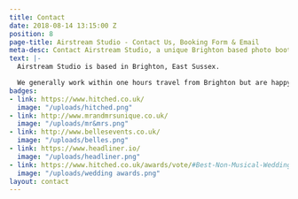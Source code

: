 ```yaml
---
title: Contact
date: 2018-08-14 13:15:00 Z
position: 8
page-title: Airstream Studio - Contact Us, Booking Form & Email
meta-desc: Contact Airstream Studio, a unique Brighton based photo booth.
text: |-
  Airstream Studio is based in Brighton, East Sussex.

  We generally work within one hours travel from Brighton but are happy to speak with you about longer distance events.
badges:
- link: https://www.hitched.co.uk/
  image: "/uploads/hitched.png"
- link: http://www.mrandmrsunique.co.uk/
  image: "/uploads/mr&mrs.png"
- link: http://www.bellesevents.co.uk/
  image: "/uploads/belles.png"
- link: https://www.headliner.io/
  image: "/uploads/headliner.png"
- link: https://www.hitched.co.uk/awards/vote/#Best-Non-Musical-Wedding-Entertainment
  image: "/uploads/wedding awards.png"
layout: contact
---
```


